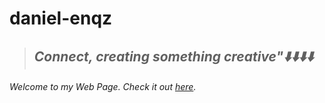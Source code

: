 # daniel-enqz
>## _**Connect, creating something creative"⬇️⬇️⬇️⬇️**_
###### _*Welcome to my Web Page. Check it out [here](https://daniel-enqzm.github.io/daniel-enqz/).*_
